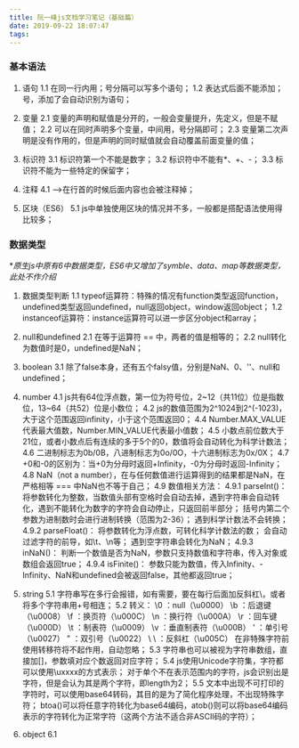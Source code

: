 ```yaml
---
title: 阮一峰js文档学习笔记（基础篇）
date: 2019-09-22 18:07:47
tags:
---
```

### 基本语法
1. 语句
1.1 在同一行内用；号分隔可以写多个语句；
1.2 表达式后面不能添加；号，添加了会自动识别为语句；

2. 变量
2.1 变量的声明和赋值是分开的，一般会变量提升，先定义，但是不赋值；
2.2 可以在同时声明多个变量，中间用，号分隔即可；
2.3 变量第二次声明是没有作用的，但是声明的同时赋值就会自动覆盖前面变量的值；

3. 标识符
3.1 标识符第一个不能是数字；
3.2 标识符中不能有*、+、-；
3.3 标识符不能为一些特定的保留字；

4. 注释
4.1 -->在行首的时候后面内容也会被注释掉；

5. 区块（ES6）
5.1 js中单独使用区块的情况并不多，一般都是搭配语法使用得比较多；


### 数据类型
**原生js中原有6中数据类型，ES6中又增加了symble、data、map等数据类型，此处不作介绍*
1. 数据类型判断
1.1 typeof运算符：特殊的情况有function类型返回function，undefined类型返回undefined，null返回object，window返回object；
1.2 instanceof运算符：instance运算符可以进一步区分object和array；

2. null和undefined
2.1 在等于运算符 == 中，两者的值是相等的；
2.2 null转化为数值时是0，undefined是NaN；

3. boolean
3.1 除了false本身，还有五个falsy值，分别是NaN、0、''、null和undefined；

4. number
4.1 js共有64位浮点数，第一位为符号位，2~12（共11位）位是指数位，13~64（共52）位是小数位；
4.2 js的数值范围为2^1024到2^(-1023)，大于这个范围返回infinity，小于这个范围返回0；
4.4 Number.MAX_VALUE代表最大值数，Number.MIN_VALUE代表最小值数；
4.5 小数点前位数大于21位，或者小数点后有连续的多于5个的0，数值将会自动转化为科学计数法；
4.6 二进制标志为0b/0B，八进制标志为0o/0O，十六进制标志为0x/0X；
4.7 +0和-0的区别为：当+0为分母时返回+Infinity，-0为分母时返回-Infinity；
4.8 NaN（not a number），在与任何数值进行运算得到的结果都是NaN，在严格相等 === 中NaN也不等于自己；
4.9 数值相关方法：
4.9.1 parseInt()：
      将参数转化为整数，当数值头部有空格时会自动去掉，遇到字符串会自动转化，遇到不能转化为数字的字符会自动停止，只返回前半部分；
      括号内第二个参数为进制数时会进行进制转换（范围为2-36）；
      遇到科学计数法不会转换；
4.9.2 parseFloat()：
      将参数转化为浮点数，可转化科学计数法的数；
      会自动过滤字符的前导，如\t、\n等；
      遇到空字符串会转化为NaN；
4.9.3 inNaN()：
      判断一个数值是否为NaN，参数只支持数值和字符串，传入对象或数组会返回true；
4.9.4 isFinite()：
      参数只能为数值，传入Infinity、-Infinity、NaN和undefined会被返回false，其他都返回true；

5. string
5.1 字符串写在多行会报错，如有需要，要在每行后面加反斜杠\，或者将多个字符串用+号相连；
5.2 转义：
    \0 ：null（\u0000）
    \b ：后退键（\u0008）
    \f ：换页符（\u000C）
    \n ：换行符（\u000A）
    \r ：回车键（\u000D）
    \t ：制表符（\u0009）
    \v ：垂直制表符（\u000B）
    \' ：单引号（\u0027）
    \" ：双引号（\u0022）
    \ \ ：反斜杠（\u005C）
    在非特殊字符前使用转移符将不起作用，自动忽略；
5.3 字符串也可以被视为字符串数组，直接加[]，参数填对应个数返回对应字符；
5.4 js使用Unicode字符集，字符都可以使用\uxxxx的方式表示；
    对于单个不在表示范围内的字符，js会识别出是字符，但是会认为其是两个字符，即length为2；
5.5 文本中出现不可打印的字符时，可以使用base64转码，其目的是为了简化程序处理，不出现特殊字符；
    btoa()可以将任意字符转化为base64编码，atob()则可以将base64编码表示的字符转化为正常字符（这两个方法不适合非ASCII码的字符）；

6. object
6.1 